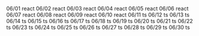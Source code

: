06/01
react
06/02
react
06/03
react
06/04
react
06/05
react
06/06
react
06/07
react
06/08
react
06/09
react
06/10
react
06/11
ts
06/12
ts
06/13
ts
06/14
ts
06/15
ts
06/16
ts
06/17
ts
06/18
ts
06/19
ts
06/20
ts
06/21
ts
06/22
ts
06/23
ts
06/24
ts
06/25
ts
06/26
ts
06/27
ts
06/28
ts
06/29
ts
06/30
ts

